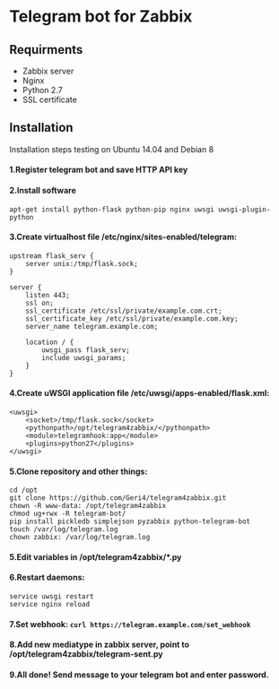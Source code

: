 # Telegram bot for Zabbix

## Requirments
* Zabbix server
* Nginx
* Python 2.7
* SSL certificate

## Installation

Installation steps testing on Ubuntu 14.04 and Debian 8

#### 1.Register telegram bot and save HTTP API key

#### 2.Install software  
`apt-get install python-flask python-pip nginx uwsgi uwsgi-plugin-python`

#### 3.Create virtualhost file /etc/nginx/sites-enabled/telegram:
```
upstream flask_serv {
    server unix:/tmp/flask.sock;
}

server {
    listen 443;
    ssl on;
    ssl_certificate /etc/ssl/private/example.com.crt;
    ssl_certificate_key /etc/ssl/private/example.com.key;
    server_name telegram.example.com;

    location / {
        uwsgi_pass flask_serv;
        include uwsgi_params;
    }
}
```

#### 4.Create uWSGI application file /etc/uwsgi/apps-enabled/flask.xml:
```
<uwsgi>
    <socket>/tmp/flask.sock</socket>
    <pythonpath>/opt/telegram4zabbix/</pythonpath>
    <module>telegramhook:app</module>
    <plugins>python27</plugins>
</uwsgi>
```

#### 5.Clone repository and other things:
```
cd /opt
git clone https://github.com/Geri4/telegram4zabbix.git
chown -R www-data: /opt/telegram4zabbix
chmod ug+rwx -R telegram-bot/
pip install pickledb simplejson pyzabbix python-telegram-bot
touch /var/log/telegram.log
chown zabbix: /var/log/telegram.log
```

#### 5.Edit variables in /opt/telegram4zabbix/*.py

#### 6.Restart daemons:
```
service uwsgi restart
service nginx reload
```

#### 7.Set webhook: `curl https://telegram.example.com/set_webhook`

#### 8.Add new mediatype in zabbix server, point to /opt/telegram4zabbix/telegram-sent.py

#### 9.All done! Send message to your telegram bot and enter password.
